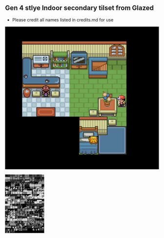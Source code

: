 ## Gen 4 stlye Indoor secondary tilset from Glazed
- Please credit all names listed in credits.md for use

![example.png](example.png)

![tiles.png](tiles.png)

